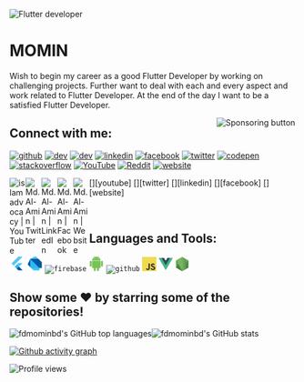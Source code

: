 ![Flutter developer](https://scontent.fjsr6-1.fna.fbcdn.net/v/t39.30808-6/s960x960/271179526_469276727919752_7535063249386228085_n.jpg?_nc_cat=111&ccb=1-5&_nc_sid=e3f864&_nc_ohc=ek4rN-bgFNoAX9jrZbY&_nc_ht=scontent.fjsr6-1.fna&oh=00_AT8ltNVKM_6qr406DStrK8mk5-Uc8xqC_kWiBIH-VKAFNQ&oe=61DD9BC0)

# MOMIN
Wish to begin my career as a good Flutter Developer by working on challenging projects. Further want to deal with each and every aspect and work related to Flutter Developer. At the end of the day I want to be a satisfied Flutter Developer. 

<a href="https://github.com/fdmominbd/rescript-next?sponsor=1">
  <img width="140" align="right" alt="Sponsoring button" src="https://github.com/fdmominbd/.github/raw/main/FUNDING.svg">
</a>

## Connect with me:
[<img src='https://cdn.jsdelivr.net/npm/simple-icons@v3/icons/github.svg' alt='github' height='25'>](https://github.com/fdmominbd) [<img src='https://cdn.jsdelivr.net/npm/simple-icons@v3/icons/dev-dot-to.svg' alt='dev' height='27'>](https://dev.to/fdmominbd)  [<img src='https://cdn.jsdelivr.net/npm/simple-icons@v3/icons/hashnode.svg' alt='dev' height='25'>](u/fdmominbd) [<img src='https://cdn.jsdelivr.net/npm/simple-icons@v3/icons/linkedin.svg' alt='linkedin' height='25'>](https://www.linkedin.com/in/emominbd)  [<img src='https://cdn.jsdelivr.net/npm/simple-icons@v3/icons/facebook.svg' alt='facebook' height='25'>](https://www.facebook.com/Eng-MOMIN-105503524297076/) [<img src='https://cdn.jsdelivr.net/npm/simple-icons@v3/icons/twitter.svg' alt='twitter' height='25'>](https://twitter.com/fdmominbd) [<img src='https://cdn.jsdelivr.net/npm/simple-icons@v3/icons/codepen.svg' alt='codepen' height='25'>](https://codepen.io/fdmominbd) [<img src='https://cdn.jsdelivr.net/npm/simple-icons@v3/icons/stackoverflow.svg' alt='stackoverflow' height='25'>](https://https://stackoverflow.com/users/17600968/fd-momin) [<img src='https://cdn.jsdelivr.net/npm/simple-icons@v3/icons/youtube.svg' alt='YouTube' height='25'>](https://www.youtube.com/c/islamAdvocacy)  [<img src='https://cdn.jsdelivr.net/npm/simple-icons@v3/icons/reddit.svg' alt='Reddit' height='25'>](https://www.reddit.com/user/fdmominbd)  [<img src='https://cdn.jsdelivr.net/npm/simple-icons@v3/icons/icloud.svg' alt='website' height='25'>](mominbd.net)  

  [<img align="left" alt="islamadvocacy | YouTube" width="28px" src="https://firebasestorage.googleapis.com/v0/b/web-johannesmilke.appspot.com/o/other%2Fsocial%2Fyoutube.png?alt=media" />][youtube]
[<img align="left" alt="Md. Al-Amin | Twitter" width="28px" src="https://firebasestorage.googleapis.com/v0/b/web-johannesmilke.appspot.com/o/other%2Fsocial%2Ftwitter.png?alt=media" />][twitter]
[<img align="left" alt="Md. Al-Amin | LinkedIn" width="28px" src="https://firebasestorage.googleapis.com/v0/b/web-johannesmilke.appspot.com/o/other%2Fsocial%2Flinkedin.png?alt=media" />][linkedin]
[<img align="left" alt="Md. Al-Amin | Facebook" width="28px" src="https://firebasestorage.googleapis.com/v0/b/web-johannesmilke.appspot.com/o/other%2Fsocial%2Ffacebook.png?alt=media" />][facebook]
[<img align="left" alt="Md. Al-Amin | Website" width="28px" src="https://firebasestorage.googleapis.com/v0/b/web-johannesmilke.appspot.com/o/other%2Fsocial%2Fwebsite.png?alt=media" />][website]

<br /> 
  
  
## Languages and Tools:
<code><img height="27" src="https://raw.githubusercontent.com/github/explore/80688e429a7d4ef2fca1e82350fe8e3517d3494d/topics/flutter/flutter.png"></code>
<code><img height="27" src="https://raw.githubusercontent.com/github/explore/80688e429a7d4ef2fca1e82350fe8e3517d3494d/topics/dart/dart.png"></code>
<code><img alt="firebase" title="firebase" height="26" src="https://github.com/tkswann2/tech-logos/blob/master/firebase.png?raw=true"></code>
<code><img height="27" src="https://raw.githubusercontent.com/github/explore/80688e429a7d4ef2fca1e82350fe8e3517d3494d/topics/android/android.png"></code>
<code><img alt="github" title="github" height="27" src="https://github.com/tkswann2/tech-logos/blob/master/github.png?raw=true"></code>
<code><img height="25" src="https://raw.githubusercontent.com/github/explore/80688e429a7d4ef2fca1e82350fe8e3517d3494d/topics/javascript/javascript.png"></code>
<code><img height="25" src="https://raw.githubusercontent.com/github/explore/80688e429a7d4ef2fca1e82350fe8e3517d3494d/topics/vue/vue.png"></code>
<code><img height="25" src="https://raw.githubusercontent.com/github/explore/80688e429a7d4ef2fca1e82350fe8e3517d3494d/topics/nodejs/nodejs.png"></code>    

 
  ## Show some ❤️ by starring some of the repositories!
  
  <img height="125" src="https://github-readme-stats.vercel.app/api/top-langs/?username=fdmominbd&theme=synthwave&layout=compact" alt="fdmominbd's GitHub top languages"
/><img height="125" src="https://github-readme-stats.vercel.app/api?username=fdmominbd&show_icons=true&theme=synthwave&count_private=true" alt="fdmominbd's GitHub stats"
/>

 [![Github activity graph](https://activity-graph.herokuapp.com/graph?username=fdmominbd&theme=react-dark&hide_border=true&color=BDDFFF&line=6E93B5&point=BDDFFF)](https://github.com/fdmominbd)

![Profile views](https://gpvc.arturio.dev/fdmominbd)
